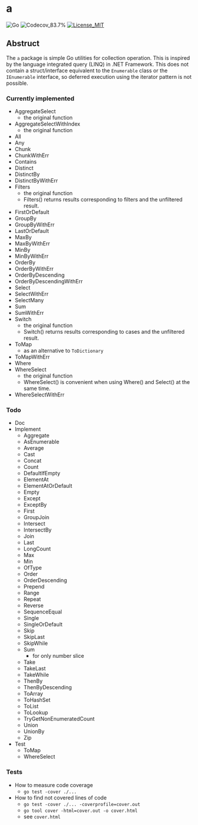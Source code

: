 # a

<!-- coverage color = red ＜ 65% ≦ yellow ＜ 85%　≦ green -->

![Go](https://img.shields.io/badge/-Go-76E1FE.svg?logo=go&style=plastic)
![Codecov_83.7%](https://img.shields.io/badge/coverage-83.7%-yellow)
[![License_MIT](https://img.shields.io/badge/license-MIT-blue)](https://github.com/Moiterika/a/blob/main/LICENSE)

## Abstruct

The `a` package is simple Go utilities for collection operation. 
This is inspired by the language integrated query (LINQ) in .NET Framework. 
This does not contain a struct/interface equivalent to the `Enumerable` class or the `IEnumerable` interface, so deferred execution using the iterator pattern is not possible. 

### Currently implemented

- AggregateSelect
  - the original function
- AggregateSelectWithIndex
  - the original function
- All
- Any
- Chunk
- ChunkWithErr
- Contains
- Distinct
- DistinctBy
- DistinctByWithErr
- Filters
  - the original function
  - Filters() returns results corresponding to filters and the unfiltered result.
- FirstOrDefault
- GroupBy
- GroupByWithErr
- LastOrDefault
- MaxBy
- MaxByWithErr
- MinBy
- MinByWithErr
- OrderBy
- OrderByWithErr
- OrderByDescending
- OrderByDescendingWithErr
- Select
- SelectWithErr
- SelectMany
- Sum
- SumWithErr
- Switch
  - the original function
  - Switch() returns results corresponding to cases and the unfiltered result.
- ToMap
  - as an alternative to `ToDictionary`
- ToMapWithErr
- Where
- WhereSelect
  - the original function
  - WhereSelect() is convenient when using Where() and Select() at the same time.
- WhereSelectWithErr

### Todo

- Doc
- Implement
  - Aggregate
  - AsEnumerable
  - Average
  - Cast
  - Concat
  - Count
  - DefaultIfEmpty
  - ElementAt
  - ElementAtOrDefault
  - Empty
  - Except
  - ExceptBy
  - First
  - GroupJoin
  - Intersect
  - IntersectBy
  - Join
  - Last
  - LongCount
  - Max
  - Min
  - OfType
  - Order
  - OrderDescending
  - Prepend
  - Range
  - Repeat
  - Reverse
  - SequenceEqual
  - Single
  - SingleOrDefault
  - Skip
  - SkipLast
  - SkipWhile
  - Sum
    - for only number slice
  - Take
  - TakeLast
  - TakeWhile
  - ThenBy
  - ThenByDescending
  - ToArray
  - ToHashSet
  - ToList
  - ToLookup
  - TryGetNonEnumeratedCount
  - Union
  - UnionBy
  - Zip
- Test
  - ToMap
  - WhereSelect

### Tests

- How to measure code coverage
  - `go test -cover ./...`
- How to find not covered lines of code
  - `go test -cover ./... -coverprofile=cover.out`
  - `go tool cover -html=cover.out -o cover.html`
  - see `cover.html`

